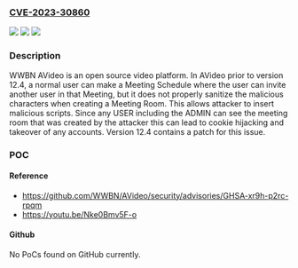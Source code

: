 ### [CVE-2023-30860](https://cve.mitre.org/cgi-bin/cvename.cgi?name=CVE-2023-30860)
![](https://img.shields.io/static/v1?label=Product&message=AVideo&color=blue)
![](https://img.shields.io/static/v1?label=Version&message=%3D%20WWBN%2FAVideo%20stored%20XSS%20vulnerability%20leads%20to%20takeover%20of%20any%20user's%20account%2C%20including%20admin's%20account%20&color=brighgreen)
![](https://img.shields.io/static/v1?label=Vulnerability&message=CWE-79%3A%20Improper%20Neutralization%20of%20Input%20During%20Web%20Page%20Generation%20('Cross-site%20Scripting')&color=brighgreen)

### Description

WWBN AVideo is an open source video platform. In AVideo prior to version 12.4, a normal user can make a Meeting Schedule where the user can invite another user in that Meeting, but it does not properly sanitize the malicious characters when creating a Meeting Room. This allows attacker to insert malicious scripts. Since any USER including the ADMIN can see the meeting room that was created by the attacker this can lead to cookie hijacking and takeover of any accounts. Version 12.4 contains a patch for this issue.

### POC

#### Reference
- https://github.com/WWBN/AVideo/security/advisories/GHSA-xr9h-p2rc-rpqm
- https://youtu.be/Nke0Bmv5F-o

#### Github
No PoCs found on GitHub currently.

